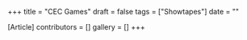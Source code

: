 +++
title = "CEC Games"
draft = false
tags = ["Showtapes"]
date = ""

[Article]
contributors = []
gallery = []
+++